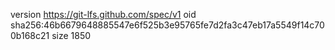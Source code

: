 version https://git-lfs.github.com/spec/v1
oid sha256:46b6679648885547e6f525b3e95765fe7d2fa3c47eb17a5549f14c700b168c21
size 1850
